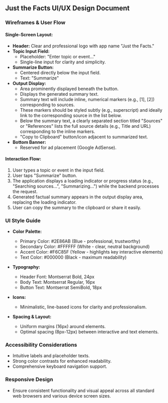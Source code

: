 ## Just the Facts UI/UX Design Document

### Wireframes & User Flow

#### Single-Screen Layout:
- **Header:** Clear and professional logo with app name "Just the Facts."
- **Topic Input Field:**
  - Placeholder: "Enter topic or event..."
  - Single-line input for clarity and simplicity.
- **Summarize Button:**
  - Centered directly below the input field.
  - Text: "Summarize"
- **Output Display:**
  - Area prominently displayed beneath the button.
  - Displays the generated summary text.
  - Summary text will include inline, numerical markers (e.g., [1], [2]) corresponding to sources.
  - These markers should be styled subtly (e.g., superscript) and ideally link to the corresponding source in the list below.
  - Below the summary text, a clearly separated section titled "Sources" or "References" lists the full source details (e.g., Title and URL) corresponding to the inline markers.
  - "Copy to Clipboard" button/icon adjacent to summarized text.
- **Bottom Banner:**
  - Reserved for ad placement (Google AdSense).

#### Interaction Flow:
1. User types a topic or event in the input field.
2. User taps "Summarize" button.
3. The application displays a loading indicator or progress status (e.g., "Searching sources...", "Summarizing...") while the backend processes the request.
4. Generated factual summary appears in the output display area, replacing the loading indicator.
5. User can copy the summary to the clipboard or share it easily.

### UI Style Guide

- **Color Palette:**
  - Primary Color: #2E86AB (Blue - professional, trustworthy)
  - Secondary Color: #FFFFFF (White - clear, neutral background)
  - Accent Color: #F6C85F (Yellow - highlights key interactive elements)
  - Text Color: #000000 (Black - maximum readability)

- **Typography:**
  - Header Font: Montserrat Bold, 24px
  - Body Text: Montserrat Regular, 16px
  - Button Text: Montserrat SemiBold, 18px

- **Icons:**
  - Minimalistic, line-based icons for clarity and professionalism.

- **Spacing & Layout:**
  - Uniform margins (16px) around elements.
  - Optimal spacing (8px-12px) between interactive and text elements.

### Accessibility Considerations

- Intuitive labels and placeholder texts.
- Strong color contrasts for enhanced readability.
- Comprehensive keyboard navigation support.

### Responsive Design

- Ensure consistent functionality and visual appeal across all standard web browsers and various device screen sizes.